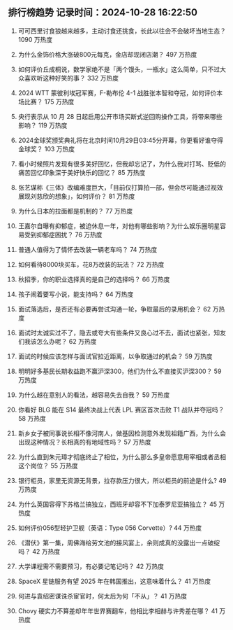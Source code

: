 
## 排行榜趋势 记录时间：2024-10-28 16:22:50
  
  1. 可可西里讨食狼越来越多，主动讨食还挑食，长此以往会不会破坏当地生态？ 1090 万热度
    
  2. 为什么金饰价格大涨破800元每克，金店却现闭店潮？ 497 万热度
    
  3. 如何评价丘成桐说，数学家绝不是「两个馒头，一瓶水」这么简单，只不过大众喜欢听这种好笑的事？ 332 万热度
    
  4. 2024 WTT 蒙彼利埃冠军赛，F-勒布伦 4-1 战胜张本智和夺冠，如何评价本场比赛？ 175 万热度
    
  5. 央行表示从 10 月 28 日起启用公开市场买断式逆回购操作工具，将带来哪些影响？ 119 万热度
    
  6. 2024金球奖颁奖典礼将在北京时间10月29日03:45分开幕，你更看好谁夺得金球奖？ 103 万热度
    
  7. 看小时候照片发现有很多美好回忆，但我却忘记了，为什么我对打骂、贬低的痛苦回忆印象深于美好快乐的回忆？ 85 万热度
    
  8. 张艺谋称《三体》改编难度巨大，「目前仅打算拍一部，但会尽可能通过视效展现刘慈欣的想象」，如何评价？ 81 万热度
    
  9. 为什么日本的拉面都是机制的？ 77 万热度
    
  10. 王嘉尔自曝有抑郁症，被迫休息一年，对他有哪些影响？为什么娱乐圈明星容易受到抑郁症困扰？ 76 万热度
    
  11. 普通人值得为了情怀去改装一辆老车吗？ 74 万热度
    
  12. 如何看待8000块买车，花8万改装的玩法？ 72 万热度
    
  13. 秋招季，你的职业选择真的是自己的选择吗？ 66 万热度
    
  14. 孩子闹着要写小说，能支持吗？ 64 万热度
    
  15. 面试落选后，是否还有必要再尝试沟通一轮，争取最后的录用机会？ 62 万热度
    
  16. 面试时太诚实过不了，隐去或夸大有些条件又良心过不去，面试也紧张，知友们我该怎么办呢？ 62 万热度
    
  17. 面试的时候应该怎样与面试官拉近距离，以争取通过的机会？ 59 万热度
    
  18. 明明好多基民长期收益跑不赢沪深300，他们为什么不直接买沪深300？ 59 万热度
    
  19. 为什么越在意别人的看法，越容易失去自我？ 59 万热度
    
  20. 你看好 BLG 能在 S14 最终决战上代表 LPL 赛区首次击败 T1 战队并夺冠吗？ 58 万热度
    
  21. 新乡女子被同事说长相不像河南人，做基因检测意外发现祖籍广西，为什么会出现这种情况？长相真的有地域性吗？ 57 万热度
    
  22. 为什么直到朱元璋才彻底终止了相位，为什么那么多皇帝愿意用宰相或者丞相这个岗位？ 55 万热度
    
  23. 银行柜员，家里无资源无背景，拉存款压力很大，所以柜员的前途是什么? 49 万热度
    
  24. 为什么英国容得下苏格兰搞独立，西班牙却容不下加泰罗尼亚搞独立？ 45 万热度
    
  25. 如何评价056型轻护卫舰（英语：Type 056 Corvette）? 44 万热度
    
  26. 《潜伏》第一集，周佛海给劳文池的接风宴上，余则成真的没露出一点破绽吗？ 42 万热度
    
  27. 大学课程需不需要预习，有必要记笔记吗？ 42 万热度
    
  28. SpaceX 星链服务有望 2025 年在韩国推出，这意味着什么？ 41 万热度
    
  29. 何进与袁绍密谋诛杀宦官时，何太后为何「不从」？ 41 万热度
    
  30. Chovy 硬实力不算差却年年世界赛翻车，他相比李相赫与许秀差在哪？ 41 万热度
    